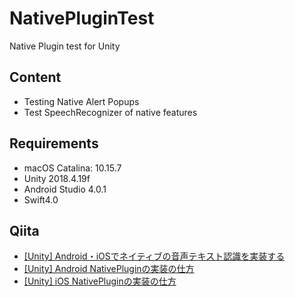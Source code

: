 # NativePluginTest
Native Plugin test for Unity

## Content
- Testing Native Alert Popups
- Test SpeechRecognizer of native features

## Requirements
- macOS Catalina: 10.15.7
- Unity 2018.4.19f
- Android Studio 4.0.1
- Swift4.0

## Qiita
- [[Unity] Android・iOSでネイティブの音声テキスト認識を実装する](https://qiita.com/atsutama/items/fd8dca4a1e621f4c855b)
- [[Unity] Android NativePluginの実装の仕方](https://qiita.com/atsutama/items/28744b1a29e79184c3fc)
- [[Unity] iOS NativePluginの実装の仕方](https://qiita.com/atsutama/items/3c8fe716c2667be6025f)
